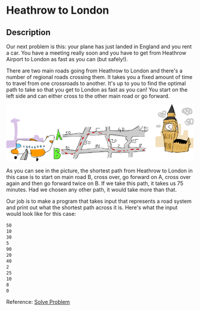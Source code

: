 # Heathrow to London

## Description

Our next problem is this: your plane has just landed in England and you rent a car. 
You have a meeting really soon and you have to get from Heathrow Airport to London 
as fast as you can (but safely!).

There are two main roads going from Heathrow to London and there's a number of 
regional roads crossing them. It takes you a fixed amount of time to travel from 
one crossroads to another. It's up to you to find the optimal path to take so 
that you get to London as fast as you can! You start on the left side and can 
either cross to the other main road or go forward.

![London's ReadMap](roads.png "RoadMap")

As you can see in the picture, the shortest path from Heathrow to London in this 
case is to start on main road B, cross over, go forward on A, cross over again 
and then go forward twice on B. If we take this path, it takes us 75 minutes. 
Had we chosen any other path, it would take more than that.

Our job is to make a program that takes input that represents a road system and 
print out what the shortest path across it is. Here's what the input would look 
like for this case:

```
50  
10  
30  
5  
90  
20  
40  
2  
25  
10  
8  
0 
```

Reference: [Solve Problem](http://learnyouahaskell.com/functionally-solving-problems "solve problem")
